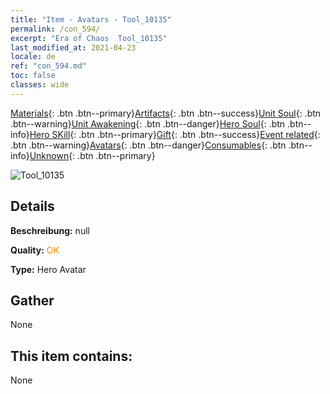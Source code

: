 ```yaml
---
title: "Item - Avatars - Tool_10135"
permalink: /con_594/
excerpt: "Era of Chaos  Tool_10135"
last_modified_at: 2021-04-23
locale: de
ref: "con_594.md"
toc: false
classes: wide
---
```

 [Materials](/ItemsDE/){: .btn .btn--primary}[Artifacts](/ItemsDE/Artifacts/){: .btn .btn--success}[Unit Soul](/ItemsDE/UnitSoul/){: .btn .btn--warning}[Unit Awakening](/ItemsDE/UnitAwakening/){: .btn .btn--danger}[Hero Soul](/ItemsDE/HeroSoul/){: .btn .btn--info}[Hero SKill](/ItemsDE/HeroSkill/){: .btn .btn--primary}[Gift](/ItemsDE/Gift/){: .btn .btn--success}[Event related](/ItemsDE/Events/){: .btn .btn--warning}[Avatars](/ItemsDE/Avatars/){: .btn .btn--danger}[Consumables](/ItemsDE/Consumables/){: .btn .btn--info}[Unknown](/ItemsDE/Unknown/){: .btn .btn--primary}

 ![Tool_10135](/images/h/h_Gem5.jpg)

## Details
 **Beschreibung:** null

 **Quality:** <span style="color: #FF8C00">OK</span>

 **Type:** Hero Avatar

## Gather

  None

## This item contains:

  None


